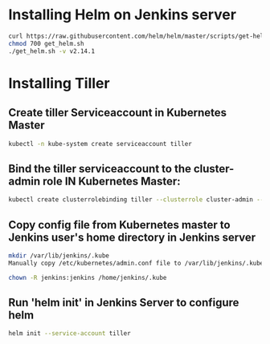# Installing Helm on Jenkins server
```sh
curl https://raw.githubusercontent.com/helm/helm/master/scripts/get-helm-3 > get_helm.sh
chmod 700 get_helm.sh
./get_helm.sh -v v2.14.1
```
# Installing Tiller

## Create tiller Serviceaccount in Kubernetes Master

```sh
kubectl -n kube-system create serviceaccount tiller
```
## Bind the tiller serviceaccount to the cluster-admin role IN Kubernetes Master:

```sh
kubectl create clusterrolebinding tiller --clusterrole cluster-admin --serviceaccount=kube-system:tiller
```

## Copy config file from Kubernetes master to Jenkins user's home directory in Jenkins server

```sh
mkdir /var/lib/jenkins/.kube
Manually copy /etc/kubernetes/admin.conf file to /var/lib/jenkins/.kube/config file

chown -R jenkins:jenkins /home/jenkins/.kube
```

## Run 'helm init' in Jenkins Server to configure helm

```sh
helm init --service-account tiller
```
